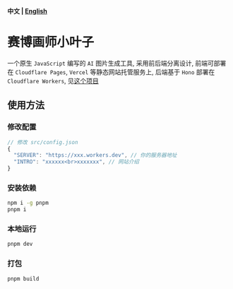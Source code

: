 **中文 | [English](README.md)**

# 赛博画师小叶子
一个原生 `JavaScript` 编写的 `AI` 图片生成工具, 采用前后端分离设计, 前端可部署在 `Cloudflare Pages`, `Vercel` 等静态网站托管服务上, 后端基于 `Hono` 部署在 `Cloudflare Workers`, 见[这个项目](https://github.com/LeafYeeXYZ/PainterLeafServer)

## 使用方法
### 修改配置
```javascript
// 修改 src/config.json
{
  "SERVER": "https://xxx.workers.dev", // 你的服务器地址
  "INTRO": "xxxxxx<br>xxxxxxx", // 网站介绍
}
```

### 安装依赖
```bash
npm i -g pnpm
pnpm i
```

### 本地运行
```bash
pnpm dev
```

### 打包
```bash
pnpm build
```